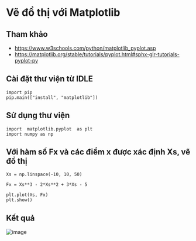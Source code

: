 
# Vẽ đồ thị với Matplotlib 

## Tham khảo
- https://www.w3schools.com/python/matplotlib_pyplot.asp
- https://matplotlib.org/stable/tutorials/pyplot.html#sphx-glr-tutorials-pyplot-py

## Cài đặt thư viện từ IDLE

```
import pip
pip.main(["install", "matplotlib"])
```

## Sử dụng thư viện

```
import  matplotlib.pyplot  as plt
import numpy as np
```

## Với hàm số Fx và các điểm x được xác định Xs, vẽ đồ thị 

```
Xs = np.linspace(-10, 10, 50)

Fx = Xs**3 - 2*Xs**2 + 3*Xs - 5

plt.plot(Xs, Fx)
plt.show()
```

## Kết quả

![image](https://github.com/AdTekDev/STEAM/assets/18588011/930e4b8d-fc8f-4edd-91d7-58296a3162bd)
